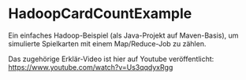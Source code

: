 # HadoopCardCountExample
Ein einfaches Hadoop-Beispiel (als Java-Projekt auf Maven-Basis), um simulierte Spielkarten mit einem Map/Reduce-Job zu zählen.

Das zugehörige Erklär-Video ist hier auf Youtube veröffentlicht: https://www.youtube.com/watch?v=Us3qqdyxRgg
